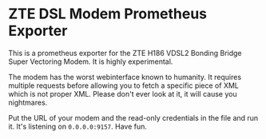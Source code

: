 # ZTE DSL Modem Prometheus Exporter

This is a prometheus exporter for the ZTE H186 VDSL2 Bonding Bridge Super Vectoring Modem.
It is highly experimental.

The modem has the worst webinterface known to humanity. It requires multiple requests before allowing you to fetch a specific piece of XML which is not proper XML. Please don't ever look at it, it will cause you nightmares.

Put the URL of your modem and the read-only credentials in the file and run it. It's listening on `0.0.0.0:9157`.
Have fun.
